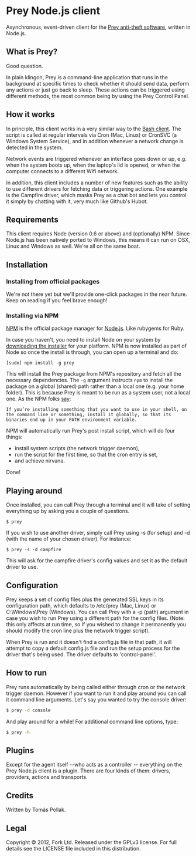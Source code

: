 # Prey Node.js client

Asynchronous, event-driven client for the [Prey anti-theft software](http://preyproject.com), written in Node.js.

## What is Prey?

Good question.

In plain klingon, Prey is a command-line application that runs in the background at specific times to check whether it should send data, perform any actions or just go back to sleep. These actions can be triggered using different methods, the most common being by using the Prey Control Panel.

## How it works

In principle, this client works in a very similar way to the [Bash client](https://github.com/prey/prey-baash-client). The script is called at regular intervals via Cron (Mac, Linux) or CronSVC (a Windows System Service), and in addition whenever a network change is detected in the system.

Network events are triggered whenever an interface goes down or up, e.g. when the system boots up, when the laptop's lid is opened, or when the computer connects to a different Wifi network.

In addition, this client includes a number of new features such as the ability to use different drivers for fetching data or triggering actions. One example is the Campfire driver, which masks Prey as a chat bot and lets you control it simply by chatting with it, very much like Github's Hubot.

## Requirements

This client requires Node (version 0.6 or above) and (optionally) NPM. Since Node.js has been natively ported to Windows, this means it can run on OSX, Linux and Windows as well. We're all on the same boat.

## Installation

### Installing from official packages

We're not there yet but we'll provide one-click packages in the near future. Keep on reading if you feel brave enough!

### Installing via NPM

[NPM](http://npmjs.org) is the official package manager for [Node.js](http://nodejs.org). Like rubygems for Ruby.

In case you haven't, you need to install Node on your system by [downloading the installer](http://nodejs.org/dist/latest/) for your platform. NPM is now installed as part of Node so once the install is through, you can open up a terminal and do:

    [sudo] npm install -g prey

This will install the Prey package from NPM's repository and fetch all the necessary dependencies. The `-g` argument instructs `npm` to install the package on a global (shared) path rather than a local one (e.g. your home folder). This is because Prey is meant to be run as a system user, not a local one. As the NPM folks [say](http://blog.nodejs.org/2011/03/23/npm-1-0-global-vs-local-installation/):

    If you’re installing something that you want to use in your shell, on the command line or something, install it globally, so that its binaries end up in your PATH environment variable.

NPM will automatically run Prey's post install script, which will do four things:

  - install system scripts (the network trigger daemon),
  - run the script for the first time, so that the cron entry is set,
  - and achieve nirvana.

Done!

## Playing around

Once installed, you can call Prey through a terminal and it will take of setting everything up by asking you a couple of questions.

    $ prey

If you wish to use another driver, simply call Prey using -s (for setup) and -d (with the name of your chosen driver). For instance:

    $ prey -s -d campfire

This will ask for the campfire driver's config values and set it as the default driver to use.

## Configuration

Prey keeps a set of config files plus the generated SSL keys in its configuration path, which defaults to /etc/prey (Mac, Linux) or C:\Windows\Prey (Windows). You can call Prey with a -p (path) argument in case you wish to run Prey using a different path for the config files. (Note: this only affects at run time, so if you wished to change it permanently you should modify the cron line plus the network trigger script).

When Prey is run and it doesn't find a config.js file in that path, it will attempt to copy a default config.js file and run the setup process for the driver that's being used. The driver defaults to 'control-panel'.

## How to run

Prey runs automatically by being called either through cron or the network trigger daemon. However if you want to run it and play around you can call it command line arguments. Let's say you wanted to try the console driver:

``` sh
$ prey -d console
```

And play around for a while! For additional command line options, type:

``` sh
$ prey -h
```

## Plugins

Except for the agent itself --who acts as a controller -- everything on the Prey Node.js client is a plugin. There are four kinds of them: drivers, providers, actions and transports.

## Credits

Written by Tomás Pollak.

## Legal

Copyright © 2012, Fork Ltd.
Released under the GPLv3 license.
For full details see the LICENSE file included in this distribution.
